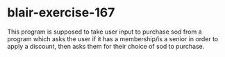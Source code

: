 # blair-exercise-167
This program is supposed to take user input to purchase sod from a program which asks the user if it has a membership/is a senior in order to apply a discount, then asks them for their choice of sod to purchase. 
